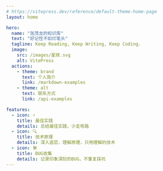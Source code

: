 ```yaml
---
# https://vitepress.dev/reference/default-theme-home-page
layout: home

hero:
  name: "张茂龙的知识库"
  text: "好记性不如烂笔头"
  tagline: Keep Reading, Keep Writing, Keep Coding.
  image:
    src: /images/星球.svg
    alt: VitePress
  actions:
    - theme: brand
      text: 个人简介
      link: /markdown-examples
    - theme: alt
      text: 联系方式
      link: /api-examples

features:
  - icon: ⚡️
    title: 最佳实践
    details: 总结最佳实践，少走弯路
  - icon: 🔍
    title: 技术原理
    details: 深入底层，理解原理，只用理解的技术
  - icon: 🛠
    title: BUG收集
    details: 记录印象深刻的BUG，不重复踩坑
---
```


